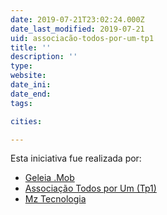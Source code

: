 ```yaml
---
date: 2019-07-21T23:02:24.000Z
date_last_modified: 2019-07-21
uid: associacão-todos-por-um-tp1
title: ''
description: ''
type: 
website: 
date_ini: 
date_end: 
tags:

cities: 

---
```


Esta iniciativa fue realizada por:

- [Geleia .Mob](/organizaciones/geleia-mob)
- [Associação Todos por Um (Tp1)](/organizaciones/associacão-todos-por-um-tp1)
- [Mz Tecnologia](/organizaciones/mz-tecnologia)
